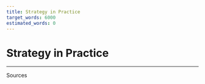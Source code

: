 ```yaml
---
title: Strategy in Practice
target_words: 6000
estimated_words: 0
---
```


# Strategy in Practice


---
Sources
